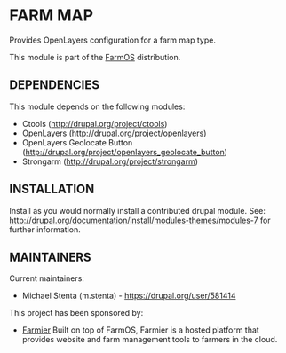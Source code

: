 FARM MAP
========

Provides OpenLayers configuration for a farm map type.

This module is part of the [FarmOS](http://drupal.org/project/farm)
distribution.

DEPENDENCIES
------------

This module depends on the following modules:

 * Ctools (http://drupal.org/project/ctools)
 * OpenLayers (http://drupal.org/project/openlayers)
 * OpenLayers Geolocate Button (http://drupal.org/project/openlayers_geolocate_button)
 * Strongarm (http://drupal.org/project/strongarm)

INSTALLATION
------------

Install as you would normally install a contributed drupal module. See:
http://drupal.org/documentation/install/modules-themes/modules-7 for further
information.

MAINTAINERS
-----------

Current maintainers:
 * Michael Stenta (m.stenta) - https://drupal.org/user/581414

This project has been sponsored by:
 * [Farmier](http://farmier.com)
   Built on top of FarmOS, Farmier is a hosted platform that provides
   website and farm management tools to farmers in the cloud.
